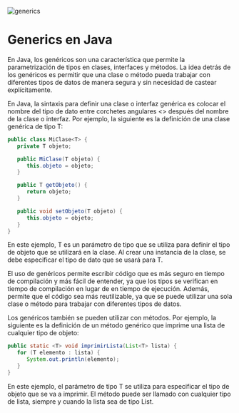 ![generics](https://user-images.githubusercontent.com/75398496/233709360-3876e272-5400-4cdd-a306-05097dfee656.png)

# Generics en Java

En Java, los genéricos son una característica que permite la parametrización de tipos en clases, interfaces y métodos. La idea detrás de los genéricos es permitir que una clase o método pueda trabajar con diferentes tipos de datos de manera segura y sin necesidad de castear explícitamente.

En Java, la sintaxis para definir una clase o interfaz genérica es colocar el nombre del tipo de dato entre corchetes angulares <> después del nombre de la clase o interfaz. Por ejemplo, la siguiente es la definición de una clase genérica de tipo T:

```java
public class MiClase<T> {
   private T objeto;

   public MiClase(T objeto) {
      this.objeto = objeto;
   }

   public T getObjeto() {
      return objeto;
   }

   public void setObjeto(T objeto) {
      this.objeto = objeto;
   }
}
```

En este ejemplo, T es un parámetro de tipo que se utiliza para definir el tipo de objeto que se utilizará en la clase. Al crear una instancia de la clase, se debe especificar el tipo de dato que se usará para T.

El uso de genéricos permite escribir código que es más seguro en tiempo de compilación y más fácil de entender, ya que los tipos se verifican en tiempo de compilación en lugar de en tiempo de ejecución. Además, permite que el código sea más reutilizable, ya que se puede utilizar una sola clase o método para trabajar con diferentes tipos de datos.

Los genéricos también se pueden utilizar con métodos. Por ejemplo, la siguiente es la definición de un método genérico que imprime una lista de cualquier tipo de objeto:

```java
public static <T> void imprimirLista(List<T> lista) {
   for (T elemento : lista) {
      System.out.println(elemento);
   }
}
```

En este ejemplo, el parámetro de tipo T se utiliza para especificar el tipo de objeto que se va a imprimir. El método puede ser llamado con cualquier tipo de lista, siempre y cuando la lista sea de tipo List<T>.
